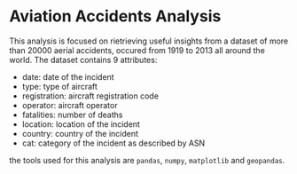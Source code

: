# Aviation Accidents Analysis

This analysis is focused on rietrieving useful insights from a dataset of more than 20000 aerial accidents, occured from 1919 to 2013 all around the world.
The dataset contains 9 attributes:
- date: date of the incident
- type: type of aircraft
- registration: aircraft registration code
- operator: aircraft operator
- fatalities: number of deaths
- location: location of the incident
- country: country of the incident
- cat: category of the incident as described by ASN

the tools used for this analysis are `pandas`, `numpy`, `matplotlib` and `geopandas`.
